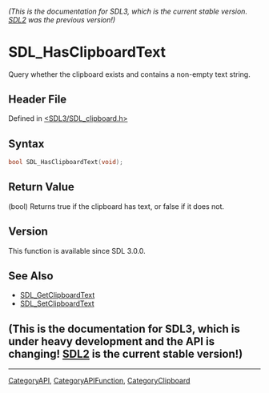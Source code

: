 ###### (This is the documentation for SDL3, which is the current stable version. [SDL2](https://wiki.libsdl.org/SDL2/) was the previous version!)
# SDL_HasClipboardText

Query whether the clipboard exists and contains a non-empty text string.

## Header File

Defined in [<SDL3/SDL_clipboard.h>](https://github.com/libsdl-org/SDL/blob/main/include/SDL3/SDL_clipboard.h)

## Syntax

```c
bool SDL_HasClipboardText(void);
```

## Return Value

(bool) Returns true if the clipboard has text, or false if it does not.

## Version

This function is available since SDL 3.0.0.

## See Also

- [SDL_GetClipboardText](SDL_GetClipboardText)
- [SDL_SetClipboardText](SDL_SetClipboardText)


## (This is the documentation for SDL3, which is under heavy development and the API is changing! [SDL2](https://wiki.libsdl.org/SDL2/) is the current stable version!)



----
[CategoryAPI](CategoryAPI), [CategoryAPIFunction](CategoryAPIFunction), [CategoryClipboard](CategoryClipboard)

